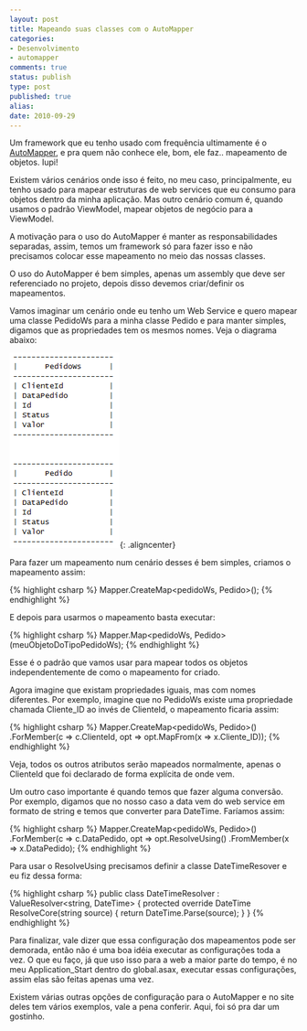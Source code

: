 ```yaml
---
layout: post
title: Mapeando suas classes com o AutoMapper
categories:
- Desenvolvimento
- automapper
comments: true
status: publish
type: post
published: true
alias:
date: 2010-09-29
---
```

Um framework que eu tenho usado com frequência ultimamente é o <a href="http://automapper.codeplex.com/" target="_blank">AutoMapper</a>, e pra quem não conhece ele, bom, ele faz.. mapeamento de objetos. Iupi!

Existem vários cenários onde isso é feito, no meu caso, principalmente, eu tenho usado para mapear estruturas de web services que eu consumo para objetos dentro da minha aplicação. Mas outro cenário comum é, quando usamos o padrão ViewModel, mapear objetos de negócio para a ViewModel.

A motivação para o uso do AutoMapper é manter as responsabilidades separadas, assim, temos um framework só para fazer isso e não precisamos colocar esse mapeamento no meio das nossas classes.

O uso do AutoMapper é bem simples, apenas um assembly que deve ser referenciado no projeto, depois disso devemos criar/definir os mapeamentos.

Vamos imaginar um cenário onde eu tenho um Web Service e quero mapear uma classe PedidoWs para a minha classe Pedido e para manter simples, digamos que as propriedades tem os mesmos nomes. Veja o diagrama abaixo:

![Classes ](/images/2010/09/Classes.png){: .aligncenter}

Para fazer um mapeamento num cenário desses é bem simples, criamos o mapeamento assim:

{% highlight csharp %}
Mapper.CreateMap<pedidoWs, Pedido>();
{% endhighlight %}

E depois para usarmos o mapeamento basta executar:

{% highlight csharp %}
Mapper.Map<pedidoWs, Pedido>(meuObjetoDoTipoPedidoWs);
{% endhighlight %}

Esse é o padrão que vamos usar para mapear todos os objetos independentemente de como o mapeamento for criado.

Agora imagine que existam propriedades iguais, mas com nomes diferentes. Por exemplo, imagine que no PedidoWs existe uma propriedade chamada Cliente_ID ao invés de ClienteId, o mapeamento ficaria assim:

{% highlight csharp %}
Mapper.CreateMap<pedidoWs, Pedido>()
     .ForMember(c => c.ClienteId, opt => opt.MapFrom(x => x.Cliente_ID));
{% endhighlight %}

Veja, todos os outros atributos serão mapeados normalmente, apenas o ClienteId que foi declarado de forma explícita de onde vem.

Um outro caso importante é quando temos que fazer alguma conversão. Por exemplo, digamos que no nosso caso a data vem do web service em formato de string e temos que converter para DateTime. Faríamos assim:

{% highlight csharp %}
Mapper.CreateMap<pedidoWs, Pedido>()
     .ForMember(c => c.DataPedido, opt => opt.ResolveUsing<dateTimeResolver>()
         .FromMember(x => x.DataPedido);
{% endhighlight %}

Para usar o ResolveUsing precisamos definir a classe DateTimeResover e eu fiz dessa forma:

{% highlight csharp %}
public class DateTimeResolver : ValueResolver<string, DateTime>
{
    protected override DateTime ResolveCore(string source)
    {
        return DateTime.Parse(source);
    }
}
{% endhighlight %}

Para finalizar, vale dizer que essa configuração dos mapeamentos pode ser demorada, então não é uma boa idéia executar as configurações toda a vez. O que eu faço, já que uso isso para a web a maior parte do tempo, é no meu Application_Start dentro do global.asax, executar essas configurações, assim elas são feitas apenas uma vez.

Existem várias outras opções de configuração para o AutoMapper e no site deles tem vários exemplos, vale a pena conferir. Aqui, foi só pra dar um gostinho.
